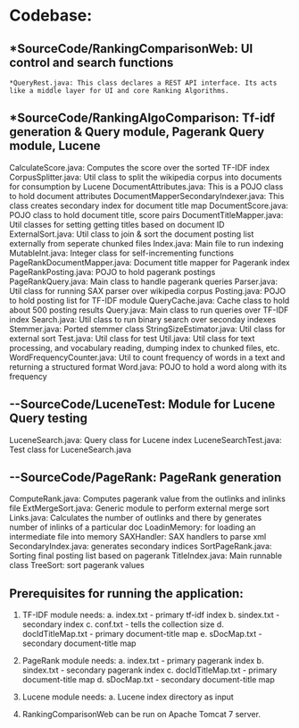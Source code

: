 Codebase:
================

*SourceCode/RankingComparisonWeb: UI control and search functions
----------------------------------------------------------------------
	*QueryRest.java: This class declares a REST API interface. Its acts like a middle layer for UI and core Ranking Algorithms.


*SourceCode/RankingAlgoComparison: Tf-idf generation & Query module, Pagerank Query module, Lucene
-------------------------------------------------------------------------------------------------------
CalculateScore.java: Computes the score over the sorted TF-IDF index
CorpusSplitter.java: Util class to split the wikipedia corpus into documents for consumption by Lucene
DocumentAttributes.java: This is a POJO class to hold document attributes
DocumentMapperSecondaryIndexer.java: This class creates secondary index for document title map
DocumentScore.java: POJO class to hold document title, score pairs
DocumentTitleMapper.java: Util classes for setting getting titles based on document ID
ExternalSort.java: Util class to join & sort the document posting list externally from seperate chunked files
Index.java: Main file to run indexing
MutableInt.java: Integer class for self-incrementing functions
PageRankDocumentMapper.java: Document title mapper for Pagerank index
PageRankPosting.java: POJO to hold pagerank postings
PageRankQuery.java: Main class to handle pagerank queries
Parser.java: Util class for running SAX parser over wikipedia corpus
Posting.java: POJO to hold posting list for TF-IDF module
QueryCache.java: Cache class to hold about 500 posting results
Query.java: Main class to run queries over TF-IDF index
Search.java: Util class to run binary search over seconday indexes
Stemmer.java: Ported stemmer class
StringSizeEstimator.java: Util class for external sort
Test.java: Util class for test
Util.java: Util class for text processing, and vocabulary reading, dumping index to chunked files, etc.
WordFrequencyCounter.java: Util to count frequency of words in a text and returning a structured format
Word.java: POJO to hold a word along with its frequency

--SourceCode/LuceneTest: Module for Lucene Query testing
------------------------------------------------------------
LuceneSearch.java: Query class for Lucene index
LuceneSearchTest.java: Test class for LuceneSearch.java


--SourceCode/PageRank: PageRank generation
------------------------------------------------
ComputeRank.java: Computes pagerank value from the outlinks and inlinks file
ExtMergeSort.java: Generic module to perform external merge sort
Links.java: Calculates the number of outlinks and there by generates number of inlinks of a particular doc
LoadinMemory: for loading an intermediate file into memory
SAXHandler: SAX handlers to parse xml
SecondaryIndex.java: generates secondary indices
SortPageRank.java: Sorting final posting list based on pagerank
TitleIndex.java: Main runnable class
TreeSort: sort pagerank values


Prerequisites for running the application:
----------------------------------------------
1. TF-IDF module needs:
	a. index.txt - primary tf-idf index
	b. sindex.txt - secondary index
	c. conf.txt - tells the collection size
	d. docIdTitleMap.txt - primary document-title map
	e. sDocMap.txt - secondary document-title map
	
2. PageRank module needs:
	a. index.txt - primary pagerank index
	b. sindex.txt - secondary pagerank index
	c. docIdTitleMap.txt - primary document-title map
	d. sDocMap.txt - secondary document-title map

3. Lucene module needs:
	a. Lucene index directory as input
	
4. RankingComparisonWeb can be run on Apache Tomcat 7 server.
